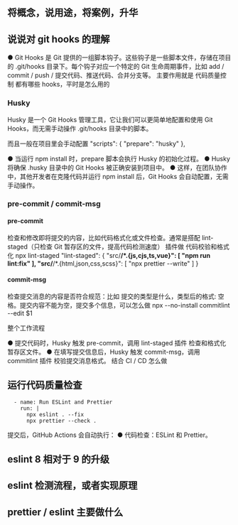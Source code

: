 ## 将概念，说用途，将案例，升华

## 说说对 git hooks 的理解

● Git Hooks 是 Git 提供的一组脚本钩子。这些钩子是一些脚本文件，存储在项目的 .git/hooks 目录下。每个钩子对应一个特定的 Git 生命周期事件，比如 add / commit / push / 提交代码、推送代码、合并分支等。 主要作用就是 代码质量控制
都有哪些 hooks，平时是怎么用的

### Husky

Husky 是一个 Git Hooks 管理工具，它让我们可以更简单地配置和使用 Git Hooks，而无需手动操作 .git/hooks 目录中的脚本。

而且一般在项目里会手动配置
"scripts": {
"prepare": "husky"
},

● 当运行 npm install 时，prepare 脚本会执行 Husky 的初始化过程。
● Husky 将确保 .husky 目录中的 Git Hooks 被正确安装到项目中。
● 这样，在团队协作中，其他开发者在克隆代码并运行 npm install 后，Git Hooks 会自动配置，无需手动操作。

### pre-commit / commit-msg

#### pre-commit

检查和修改即将提交的内容，比如代码格式化或文件检查。通常是搭配 lint-staged（只检查 Git 暂存区的文件，提高代码检测速度） 插件做 代码校验和格式化
npx lint-staged
"lint-staged": {
"src/**/\*.{js,cjs,ts,vue}": [
"npm run lint:fix"
],
"src/**/\*.{html,json,css,scss}": [
"npx prettier --write"
]
}

#### commit-msg

检查提交消息的内容是否符合规范：比如 提交的类型是什么，类型后的格式: 空格。提交内容不能为空，提交多个信息，可以怎么做
npx --no-install commitlint --edit $1

整个工作流程

● 提交代码时，Husky 触发 pre-commit，调用 lint-staged 插件 检查和格式化暂存区文件。
● 在填写提交信息后，Husky 触发 commit-msg，调用 commitlint 插件 校验提交消息格式。
结合 CI / CD 怎么做

## 运行代码质量检查

      - name: Run ESLint and Prettier
        run: |
          npx eslint . --fix
          npx prettier --check .

提交后，GitHub Actions 会自动执行：
● 代码检查：ESLint 和 Prettier。

## eslint 8 相对于 9 的升级

## eslint 检测流程，或者实现原理

## prettier / eslint 主要做什么
